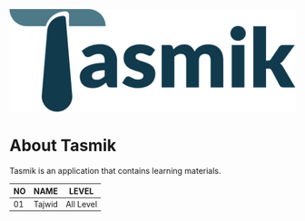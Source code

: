 ![Logo Tasmik](https://raw.githubusercontent.com/nazhoir/tasmik/master/images/tasmiklogo.png)


# About Tasmik

Tasmik is an application that contains learning materials.



|  NO  |              NAME              |           LEVEL           |
|------|--------------------------------|---------------------------|
|  01  | Tajwid                         | All Level                 |

